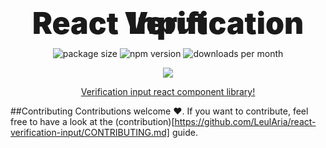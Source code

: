 <h1 align="center" style="
font-weight: 900;
font-size: 3rem;
line-height: 0;
margin: 4rem 0 2.5rem;
">React Verification Input</b></h1>
<p align="center">
  <img src="https://img.shields.io/bundlephobia/minzip/react-verification-input-aria?style=flat-square" alt="package size" />
  <img src="https://img.shields.io/npm/dw/react-verification-input-aria?style=flat-square" alt="npm version" />
  <img src="https://img.shields.io/jsdelivr/npm/hm/react-verification-input-aria?style=flat-square" alt="downloads per month" />
</p>
<p align="center">
    <a href="https://www.npmjs.com/package/react-verification-input-aria" target="_blank">
        <img src="https://img.shields.io/npm/v/react-verification-input-aria?style=for-the-badge&logo=appveyor" />
    </a>
</p>

<a href="https://leularia.github.io/react-verification-input-aria">
  <p align="center">Verification input react component library!</p>
</a>




##Contributing
Contributions welcome ❤️. If you want to contribute, feel free to have a look at the (contribution)[https://github.com/LeulAria/react-verification-input/CONTRIBUTING.md] guide.